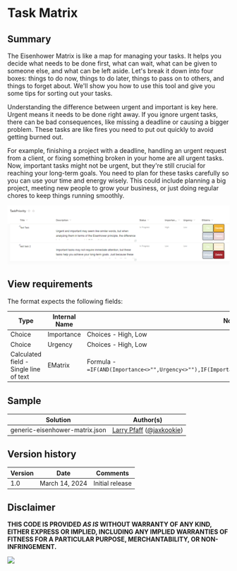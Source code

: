 # Task Matrix

## Summary

The Eisenhower Matrix is like a map for managing your tasks. It helps you decide what needs to be done first, what can wait, what can be given to someone else, and what can be left aside. Let's break it down into four boxes: things to do now, things to do later, things to pass on to others, and things to forget about. We'll show you how to use this tool and give you some tips for sorting out your tasks.

Understanding the difference between urgent and important is key here. Urgent means it needs to be done right away. If you ignore urgent tasks, there can be bad consequences, like missing a deadline or causing a bigger problem. These tasks are like fires you need to put out quickly to avoid getting burned out.

For example, finishing a project with a deadline, handling an urgent request from a client, or fixing something broken in your home are all urgent tasks. Now, important tasks might not be urgent, but they're still crucial for reaching your long-term goals. You need to plan for these tasks carefully so you can use your time and energy wisely. This could include planning a big project, meeting new people to grow your business, or just doing regular chores to keep things running smoothly.

![screenshot of the sample](./assets/screenshot.png)

## View requirements

The format expects the following fields:

|Type|Internal Name|Notes|
|------|------|------|
|Choice|Importance|Choices - High, Low
|Choice|Urgency|Choices - High, Low
|Calculated field - Single line of text |EMatrix|Formula - `=IF(AND(Importance<>"",Urgency<>""),IF(Importance="High",2,1)&"."&IF(Urgency="High",2,1),"")`

## Sample

Solution|Author(s)
--------|---------
generic-eisenhower-matrix.json | [Larry Pfaff](https://github.com/jaxkookie) ([@jaxkookie](https://twitter.com/jaxkookie))

## Version history

Version|Date|Comments
-------|----|--------
1.0|March 14, 2024|Initial release

## Disclaimer
**THIS CODE IS PROVIDED *AS IS* WITHOUT WARRANTY OF ANY KIND, EITHER EXPRESS OR IMPLIED, INCLUDING ANY IMPLIED WARRANTIES OF FITNESS FOR A PARTICULAR PURPOSE, MERCHANTABILITY, OR NON-INFRINGEMENT.**

<img src="https://pnptelemetry.azurewebsites.net/list-formatting/column-samples/generic-eisenhower-matrix" />